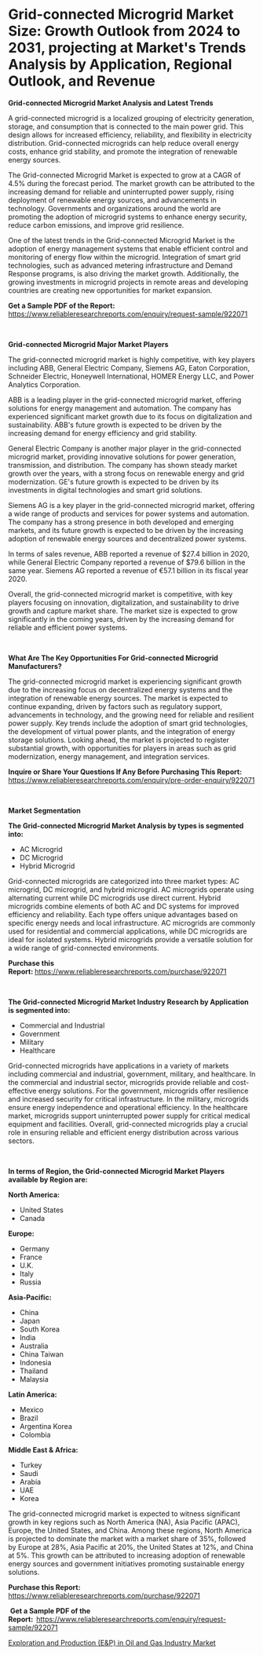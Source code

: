 <p><h1>Grid-connected Microgrid Market Size: Growth Outlook from 2024 to 2031, projecting at Market's Trends Analysis by Application, Regional Outlook, and Revenue</h1></p><p><strong>Grid-connected Microgrid Market Analysis and Latest Trends</strong></p>
<p><p>A grid-connected microgrid is a localized grouping of electricity generation, storage, and consumption that is connected to the main power grid. This design allows for increased efficiency, reliability, and flexibility in electricity distribution. Grid-connected microgrids can help reduce overall energy costs, enhance grid stability, and promote the integration of renewable energy sources.</p><p>The Grid-connected Microgrid Market is expected to grow at a CAGR of 4.5% during the forecast period. The market growth can be attributed to the increasing demand for reliable and uninterrupted power supply, rising deployment of renewable energy sources, and advancements in technology. Governments and organizations around the world are promoting the adoption of microgrid systems to enhance energy security, reduce carbon emissions, and improve grid resilience.</p><p>One of the latest trends in the Grid-connected Microgrid Market is the adoption of energy management systems that enable efficient control and monitoring of energy flow within the microgrid. Integration of smart grid technologies, such as advanced metering infrastructure and Demand Response programs, is also driving the market growth. Additionally, the growing investments in microgrid projects in remote areas and developing countries are creating new opportunities for market expansion.</p></p>
<p><strong>Get a Sample PDF of the Report:&nbsp;</strong> <a href="https://www.reliableresearchreports.com/enquiry/request-sample/922071">https://www.reliableresearchreports.com/enquiry/request-sample/922071</a></p>
<p>&nbsp;</p>
<p><strong>Grid-connected Microgrid Major Market Players</strong></p>
<p><p>The grid-connected microgrid market is highly competitive, with key players including ABB, General Electric Company, Siemens AG, Eaton Corporation, Schneider Electric, Honeywell International, HOMER Energy LLC, and Power Analytics Corporation.</p><p>ABB is a leading player in the grid-connected microgrid market, offering solutions for energy management and automation. The company has experienced significant market growth due to its focus on digitalization and sustainability. ABB's future growth is expected to be driven by the increasing demand for energy efficiency and grid stability.</p><p>General Electric Company is another major player in the grid-connected microgrid market, providing innovative solutions for power generation, transmission, and distribution. The company has shown steady market growth over the years, with a strong focus on renewable energy and grid modernization. GE's future growth is expected to be driven by its investments in digital technologies and smart grid solutions.</p><p>Siemens AG is a key player in the grid-connected microgrid market, offering a wide range of products and services for power systems and automation. The company has a strong presence in both developed and emerging markets, and its future growth is expected to be driven by the increasing adoption of renewable energy sources and decentralized power systems.</p><p>In terms of sales revenue, ABB reported a revenue of $27.4 billion in 2020, while General Electric Company reported a revenue of $79.6 billion in the same year. Siemens AG reported a revenue of €57.1 billion in its fiscal year 2020.</p><p>Overall, the grid-connected microgrid market is competitive, with key players focusing on innovation, digitalization, and sustainability to drive growth and capture market share. The market size is expected to grow significantly in the coming years, driven by the increasing demand for reliable and efficient power systems.</p></p>
<p>&nbsp;</p>
<p><strong>What Are The Key Opportunities For Grid-connected Microgrid Manufacturers?</strong></p>
<p><p>The grid-connected microgrid market is experiencing significant growth due to the increasing focus on decentralized energy systems and the integration of renewable energy sources. The market is expected to continue expanding, driven by factors such as regulatory support, advancements in technology, and the growing need for reliable and resilient power supply. Key trends include the adoption of smart grid technologies, the development of virtual power plants, and the integration of energy storage solutions. Looking ahead, the market is projected to register substantial growth, with opportunities for players in areas such as grid modernization, energy management, and integration services.</p></p>
<p><strong>Inquire or Share Your Questions If Any Before Purchasing This Report:</strong> <a href="https://www.reliableresearchreports.com/enquiry/pre-order-enquiry/922071">https://www.reliableresearchreports.com/enquiry/pre-order-enquiry/922071</a></p>
<p>&nbsp;</p>
<p><strong>Market Segmentation</strong></p>
<p><strong>The Grid-connected Microgrid Market Analysis by types is segmented into:</strong></p>
<p><ul><li>AC Microgrid</li><li>DC Microgrid</li><li>Hybrid Microgrid</li></ul></p>
<p><p>Grid-connected microgrids are categorized into three market types: AC microgrid, DC microgrid, and hybrid microgrid. AC microgrids operate using alternating current while DC microgrids use direct current. Hybrid microgrids combine elements of both AC and DC systems for improved efficiency and reliability. Each type offers unique advantages based on specific energy needs and local infrastructure. AC microgrids are commonly used for residential and commercial applications, while DC microgrids are ideal for isolated systems. Hybrid microgrids provide a versatile solution for a wide range of grid-connected environments.</p></p>
<p><strong>Purchase this Report:&nbsp;</strong><a href="https://www.reliableresearchreports.com/purchase/922071">https://www.reliableresearchreports.com/purchase/922071</a></p>
<p>&nbsp;</p>
<p><strong>The Grid-connected Microgrid Market Industry Research by Application is segmented into:</strong></p>
<p><ul><li>Commercial and Industrial</li><li>Government</li><li>Military</li><li>Healthcare</li></ul></p>
<p><p>Grid-connected microgrids have applications in a variety of markets including commercial and industrial, government, military, and healthcare. In the commercial and industrial sector, microgrids provide reliable and cost-effective energy solutions. For the government, microgrids offer resilience and increased security for critical infrastructure. In the military, microgrids ensure energy independence and operational efficiency. In the healthcare market, microgrids support uninterrupted power supply for critical medical equipment and facilities. Overall, grid-connected microgrids play a crucial role in ensuring reliable and efficient energy distribution across various sectors.</p></p>
<p>&nbsp;</p>
<p><strong>In terms of Region, the Grid-connected Microgrid Market Players available by Region are:</strong></p>
<p>
    <p> <strong> North America: </strong>
        <ul>
            <li>United States</li>
            <li>Canada</li>
        </ul>
        </p> 
    <p> <strong> Europe: </strong>
        <ul>
            <li>Germany</li>
            <li>France</li>
            <li>U.K.</li>
            <li>Italy</li>
            <li>Russia</li>
        </ul>
        </p> 
    <p> <strong> Asia-Pacific: </strong>
        <ul>
            <li>China</li>
            <li>Japan</li>
            <li>South Korea</li>
            <li>India</li>
            <li>Australia</li>
            <li>China Taiwan</li>
            <li>Indonesia</li>
            <li>Thailand</li>
            <li>Malaysia</li>
        </ul>
        </p> 
    <p> <strong> Latin America: </strong>
        <ul>
            <li>Mexico</li>
            <li>Brazil</li>
            <li>Argentina Korea</li>
            <li>Colombia</li>
        </ul>
        </p> 
    <p> <strong> Middle East & Africa: </strong>
        <ul>
            <li>Turkey</li>
            <li>Saudi</li>
            <li>Arabia</li>
            <li>UAE</li>
            <li>Korea</li>
        </ul>
    </p>
    </p>
<p><p>The grid-connected microgrid market is expected to witness significant growth in key regions such as North America (NA), Asia Pacific (APAC), Europe, the United States, and China. Among these regions, North America is projected to dominate the market with a market share of 35%, followed by Europe at 28%, Asia Pacific at 20%, the United States at 12%, and China at 5%. This growth can be attributed to increasing adoption of renewable energy sources and government initiatives promoting sustainable energy solutions.</p></p>
<p><strong>Purchase this Report: </strong><a href="https://www.reliableresearchreports.com/purchase/922071">https://www.reliableresearchreports.com/purchase/922071</a></p>
<p>&nbsp;<strong>Get a Sample PDF of the Report:&nbsp;&nbsp;</strong><a href="https://www.reliableresearchreports.com/enquiry/request-sample/922071">https://www.reliableresearchreports.com/enquiry/request-sample/922071</a></p>
<p><strong></strong></p>
<p><p><a href="https://github.com/Hazelklievgspy6vdcsmu106w/Market-Research-Report-List-1/blob/main/exploration-and-production-ep-in-oil-and-gas-industry-market.md">Exploration and Production (E&P) in Oil and Gas Industry Market</a></p></p>